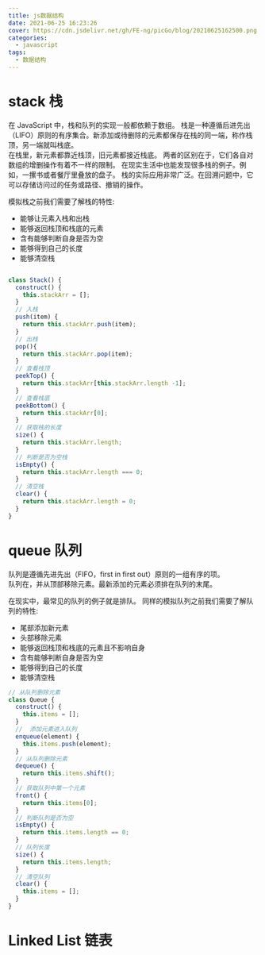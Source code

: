 ```yaml
---
title: js数据结构
date: 2021-06-25 16:23:26
cover: https://cdn.jsdelivr.net/gh/FE-ng/picGo/blog/20210625162500.png
categories:
  - javascript
tags:
  - 数据结构
---
```


# stack 栈

在 JavaScript 中，栈和队列的实现一般都依赖于数组。
栈是一种遵循后进先出（LIFO）原则的有序集合。新添加或待删除的元素都保存在栈的同一端，称作栈顶，另一端就叫栈底。  
在栈里，新元素都靠近栈顶，旧元素都接近栈底。
两者的区别在于，它们各自对数组的增删操作有着不一样的限制。
在现实生活中也能发现很多栈的例子。例如，一摞书或者餐厅里叠放的盘子。
栈的实际应用非常广泛。在回溯问题中，它可以存储访问过的任务或路径、撤销的操作。

模拟栈之前我们需要了解栈的特性:

- 能够让元素入栈和出栈
- 能够返回栈顶和栈底的元素
- 含有能够判断自身是否为空
- 能够得到自己的长度
- 能够清空栈

```javascript

class Stack() {
  construct() {
    this.stackArr = [];
  }
  // 入栈
  push(item) {
    return this.stackArr.push(item);
  }
  // 出栈
  pop(){
    return this.stackArr.pop(item);
  }
  // 查看栈顶
  peekTop() {
    return this.stackArr[this.stackArr.length -1];
  }
  // 查看栈底
  peekBottom() {
    return this.stackArr[0];
  }
  // 获取栈的长度
  size() {
    return this.stackArr.length;
  }
  // 判断是否为空栈
  isEmpty() {
    return this.stackArr.length === 0;
  }
  // 清空栈
  clear() {
    return this.stackArr.length = 0;
  }
}
```

# queue 队列

队列是遵循先进先出（FIFO，first in first out）原则的一组有序的项。  
队列在，并从顶部移除元素。最新添加的元素必须排在队列的末尾。

在现实中，最常见的队列的例子就是排队。
同样的模拟队列之前我们需要了解队列的特性:

- 尾部添加新元素
- 头部移除元素
- 能够返回栈顶和栈底的元素且不影响自身
- 含有能够判断自身是否为空
- 能够得到自己的长度
- 能够清空栈

```javascript
// 从队列删除元素
class Queue {
  construct() {
    this.items = [];
  }
  //  添加元素进入队列
  enqueue(element) {
    this.items.push(element);
  }
  // 从队列删除元素
  dequeue() {
    return this.items.shift();
  }
  // 获取队列中第一个元素
  front() {
    return this.items[0];
  }
  // 判断队列是否为空
  isEmpty() {
    return this.items.length == 0;
  }
  // 队列长度
  size() {
    return this.items.length;
  }
  // 清空队列
  clear() {
    this.items = [];
  }
}
```

# Linked List 链表
